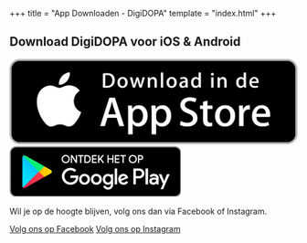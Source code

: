 +++
title = "App Downloaden - DigiDOPA"
template = "index.html"
+++

## Download DigiDOPA voor iOS & Android

![Download de app voor iOS](appstore.png)
![Download de app voor Android](playstore.png)

Wil je op de hoogte blijven, volg ons dan via Facebook of Instagram.

[Volg ons op Facebook](https://www.facebook.com/digidopa)
[Volg ons op Instagram](https://www.instagram.com/digidopa/)

